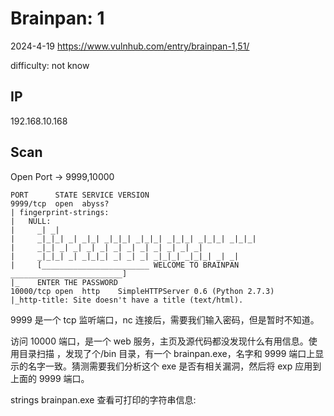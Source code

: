 # Brainpan: 1

2024-4-19 https://www.vulnhub.com/entry/brainpan-1,51/

difficulty: not know

## IP

192.168.10.168

## Scan

Open Port -> 9999,10000

```
PORT      STATE SERVICE VERSION
9999/tcp  open  abyss?
| fingerprint-strings:
|   NULL:
|     _| _|
|     _|_|_| _| _|_| _|_|_| _|_|_| _|_|_| _|_|_| _|_|_|
|     _|_| _| _| _| _| _| _| _| _| _| _| _|
|     _|_|_| _| _|_|_| _| _| _| _|_|_| _|_|_| _| _|
|     [________________________ WELCOME TO BRAINPAN _________________________]
|_    ENTER THE PASSWORD
10000/tcp open  http    SimpleHTTPServer 0.6 (Python 2.7.3)
|_http-title: Site doesn't have a title (text/html).
```

9999 是一个 tcp 监听端口，nc 连接后，需要我们输入密码，但是暂时不知道。

访问 10000 端口，是一个 web 服务，主页及源代码都没发现什么有用信息。使用目录扫描 ，发现了个/bin 目录，有一个 brainpan.exe，名字和 9999 端口上显示的名字一致。猜测需要我们分析这个 exe 是否有相关漏洞，然后将 exp 应用到上面的 9999 端口。

strings brainpan.exe 查看可打印的字符串信息:

```

```
